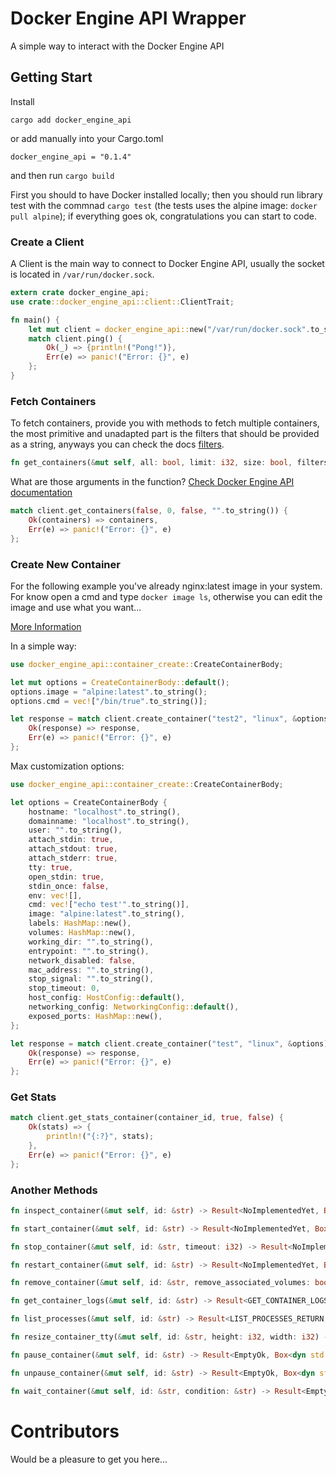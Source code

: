 # Docker Engine API Wrapper

A simple way to interact with the Docker Engine API

## Getting Start

Install

`cargo add docker_engine_api`

or add manually into your Cargo.toml

`docker_engine_api = "0.1.4"`

and then run `cargo build`

First you should to have Docker installed locally; then you should run library test with the commnad `cargo test` (the tests uses the alpine image: `docker pull alpine`); if everything goes ok, congratulations you can start to code.

### Create a Client

A Client is the main way to connect to Docker Engine API, usually the socket is located in `/var/run/docker.sock`.

```rust
extern crate docker_engine_api;
use crate::docker_engine_api::client::ClientTrait;

fn main() {
    let mut client = docker_engine_api::new("/var/run/docker.sock".to_string());
    match client.ping() {
        Ok(_) => {println!("Pong!")},
        Err(e) => panic!("Error: {}", e)
    };
}
```

### Fetch Containers

To fetch containers, provide you with methods to fetch multiple containers, the most primitive and unadapted part is the filters that should be provided as a string, anyways you can check the docs [filters](https://docs.docker.com/engine/api/v1.41/#tag/Container/operation/ContainerList).

```rust
fn get_containers(&mut self, all: bool, limit: i32, size: bool, filters: String) -> Result<Vec<Container>, Box<dyn std::error::Error + Send + Sync>>
```

What are those arguments in the function? [Check Docker Engine API documentation](https://docs.docker.com/engine/api/v1.41/#tag/Container/operation/ContainerList)


```rust
match client.get_containers(false, 0, false, "".to_string()) {
    Ok(containers) => containers,
    Err(e) => panic!("Error: {}", e)
};
```

### Create New Container

For the following example you've already nginx:latest image in your system. For know open a cmd and type `docker image ls`, otherwise you can edit the image and use what you want...

[More Information](https://docs.docker.com/engine/api/v1.41/#tag/Container/operation/ContainerCreate)

In a simple way:

```rust
use docker_engine_api::container_create::CreateContainerBody;

let mut options = CreateContainerBody::default();
options.image = "alpine:latest".to_string();
options.cmd = vec!["/bin/true".to_string()];

let response = match client.create_container("test2", "linux", &options) {
    Ok(response) => response,
    Err(e) => panic!("Error: {}", e)
};
```

Max customization options:

```rust
use docker_engine_api::container_create::CreateContainerBody;

let options = CreateContainerBody {
    hostname: "localhost".to_string(),
    domainname: "localhost".to_string(),
    user: "".to_string(),
    attach_stdin: true,
    attach_stdout: true,
    attach_stderr: true,
    tty: true,
    open_stdin: true,
    stdin_once: false,
    env: vec![],
    cmd: vec!["echo test'".to_string()],
    image: "alpine:latest".to_string(),
    labels: HashMap::new(),
    volumes: HashMap::new(),
    working_dir: "".to_string(),
    entrypoint: "".to_string(),
    network_disabled: false,
    mac_address: "".to_string(),
    stop_signal: "".to_string(),
    stop_timeout: 0,
    host_config: HostConfig::default(),
    networking_config: NetworkingConfig::default(),
    exposed_ports: HashMap::new(),
};

let response = match client.create_container("test", "linux", &options) {
    Ok(response) => response,
    Err(e) => panic!("Error: {}", e)
};
```

### Get Stats

```rust
match client.get_stats_container(container_id, true, false) {
    Ok(stats) => {
        println!("{:?}", stats);
    },
    Err(e) => panic!("Error: {}", e)
};
```

### Another Methods

```rust
fn inspect_container(&mut self, id: &str) -> Result<NoImplementedYet, Box<dyn std::error::Error + Send + Sync>>
```

```rust
fn start_container(&mut self, id: &str) -> Result<NoImplementedYet, Box<dyn std::error::Error + Send + Sync>>
```

```rust
fn stop_container(&mut self, id: &str, timeout: i32) -> Result<NoImplementedYet, Box<dyn std::error::Error + Send + Sync>>
```

```rust
fn restart_container(&mut self, id: &str) -> Result<NoImplementedYet, Box<dyn std::error::Error + Send + Sync>>
```

```rust
fn remove_container(&mut self, id: &str, remove_associated_volumes: bool, force: bool, remove_specified_linked: bool) -> Result<NoImplementedYet, Box<dyn std::error::Error + Send + Sync>>
```

```rust
fn get_container_logs(&mut self, id: &str) -> Result<GET_CONTAINER_LOGS_RETURN, Box<dyn std::error::Error + Send + Sync>>
```

```rust
fn list_processes(&mut self, id: &str) -> Result<LIST_PROCESSES_RETURN, Box<dyn std::error::Error + Send + Sync>>
```

```rust
fn resize_container_tty(&mut self, id: &str, height: i32, width: i32) -> Result<EmptyOk, Box<dyn std::error::Error + Send + Sync>>
```

```rust
fn pause_container(&mut self, id: &str) -> Result<EmptyOk, Box<dyn std::error::Error + Send + Sync>>
```

```rust
fn unpause_container(&mut self, id: &str) -> Result<EmptyOk, Box<dyn std::error::Error + Send + Sync>>
```

```rust
fn wait_container(&mut self, id: &str, condition: &str) -> Result<EmptyOk, Box<dyn std::error::Error + Send + Sync>>
```

# Contributors

Would be a pleasure to get you here...